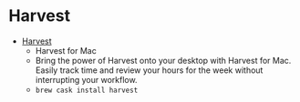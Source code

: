 # Harvest
- [Harvest](https://www.getharvest.com/mac-time-tracking)
  -  Harvest for Mac
  - Bring the power of Harvest onto your desktop with Harvest for Mac. Easily track time and review your hours for the week without interrupting your workflow.
  - `brew cask install harvest`
